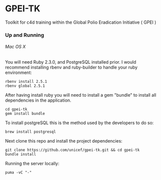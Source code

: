 # GPEI-TK
Toolkit for c4d training within the Global Polio Eradication Initiative ( GPEI )

### Up and Running
###### Mac OS X
You will need Ruby 2.3.0, and PostgreSQL installed prior. I would recommend installing rbenv and ruby-builder to handle your ruby environment:
```
rbenv install 2.5.1
rbenv global 2.5.1
```
After having install ruby you will need to install a gem "bundle" to install all dependencies in the application.
```
cd gpei-tk
gem install bundle
```

To install postgreSQL this is the method used by the developers to do so:
```
brew install postgresql
```

Next clone this repo and install the project dependencies:
```
git clone https://github.com/unicef/gpei-tk.git && cd gpei-tk
bundle install
```

Running the server locally:
```
puma -vC "-"
```
